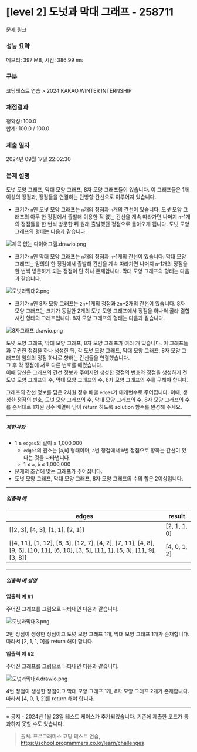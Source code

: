 # [level 2] 도넛과 막대 그래프 - 258711 

[문제 링크](https://school.programmers.co.kr/learn/courses/30/lessons/258711?language=java) 

### 성능 요약

메모리: 397 MB, 시간: 386.99 ms

### 구분

코딩테스트 연습 > 2024 KAKAO WINTER INTERNSHIP

### 채점결과

정확성: 100.0<br/>합계: 100.0 / 100.0

### 제출 일자

2024년 09월 17일 22:02:30

### 문제 설명

<p>도넛 모양 그래프, 막대 모양 그래프, 8자 모양 그래프들이 있습니다. 이 그래프들은 1개 이상의 정점과, 정점들을 연결하는 단방향 간선으로 이루어져 있습니다.</p>

<ul>
<li>크기가 <code>n</code>인 도넛 모양 그래프는 <code>n</code>개의 정점과 <code>n</code>개의 간선이 있습니다. 도넛 모양 그래프의 아무 한 정점에서 출발해 이용한 적 없는 간선을 계속 따라가면 나머지 <code>n</code>-1개의 정점들을 한 번씩 방문한 뒤 원래 출발했던 정점으로 돌아오게 됩니다. 도넛 모양 그래프의 형태는 다음과 같습니다.</li>
</ul>

<p><img src="https://grepp-programmers.s3.ap-northeast-2.amazonaws.com/files/production/dbf6ff18-1f05-46c2-8b62-7c39e831d1c6/%E1%84%8C%E1%85%A6%E1%84%86%E1%85%A9%E1%86%A8%20%E1%84%8B%E1%85%A5%E1%86%B9%E1%84%82%E1%85%B3%E1%86%AB%20%E1%84%83%E1%85%A1%E1%84%8B%E1%85%B5%E1%84%8B%E1%85%A5%E1%84%80%E1%85%B3%E1%84%85%E1%85%A2%E1%86%B7.drawio.png" title="" alt="제목 없는 다이어그램.drawio.png"></p>

<ul>
<li>크기가 <code>n</code>인 막대 모양 그래프는 <code>n</code>개의 정점과 <code>n</code>-1개의 간선이 있습니다. 막대 모양 그래프는 임의의 한 정점에서 출발해 간선을 계속 따라가면 나머지 <code>n</code>-1개의 정점을 한 번씩 방문하게 되는 정점이 단 하나 존재합니다. 막대 모양 그래프의 형태는 다음과 같습니다.</li>
</ul>

<p><img src="https://grepp-programmers.s3.ap-northeast-2.amazonaws.com/files/production/85e3e66c-bba0-4da3-9552-c467dfe5baf4/%E1%84%83%E1%85%A9%E1%84%82%E1%85%A5%E1%86%BA%E1%84%80%E1%85%AA%E1%84%86%E1%85%A1%E1%86%A8%E1%84%83%E1%85%A22.png" title="" alt="도넛과막대2.png"></p>

<ul>
<li>크기가 <code>n</code>인 8자 모양 그래프는 <code>2n</code>+1개의 정점과 <code>2n</code>+2개의 간선이 있습니다. 8자 모양 그래프는 크기가 동일한 2개의 도넛 모양 그래프에서 정점을 하나씩 골라 결합시킨 형태의 그래프입니다. 8자 모양 그래프의 형태는 다음과 같습니다.</li>
</ul>

<p><img src="https://grepp-programmers.s3.ap-northeast-2.amazonaws.com/files/production/868f2c14-8521-4c94-a2f0-1e11708aa76a/8%E1%84%8C%E1%85%A1%E1%84%80%E1%85%B3%E1%84%85%E1%85%A2%E1%84%91%E1%85%B3.drawio.png" title="" alt="8자그래프.drawio.png"></p>

<p>도넛 모양 그래프, 막대 모양 그래프, 8자 모양 그래프가 여러 개 있습니다. 이 그래프들과 무관한 정점을 하나 생성한 뒤, 각 도넛 모양 그래프, 막대 모양 그래프, 8자 모양 그래프의 임의의 정점 하나로 향하는 간선들을 연결했습니다.<br>
그 후 각 정점에 서로 다른 번호를 매겼습니다.<br>
이때 당신은 그래프의 간선 정보가 주어지면 생성한 정점의 번호와 정점을 생성하기 전 도넛 모양 그래프의 수, 막대 모양 그래프의 수, 8자 모양 그래프의 수를 구해야 합니다.</p>

<p>그래프의 간선 정보를 담은 2차원 정수 배열 <code>edges</code>가 매개변수로 주어집니다. 이때, 생성한 정점의 번호, 도넛 모양 그래프의 수, 막대 모양 그래프의 수, 8자 모양 그래프의 수를 순서대로 1차원 정수 배열에 담아 return 하도록 solution 함수를 완성해 주세요.</p>

<hr>

<h5>제한사항</h5>

<ul>
<li>1 ≤ <code>edges</code>의 길이 ≤ 1,000,000

<ul>
<li><code>edges</code>의 원소는 [<code>a</code>,<code>b</code>] 형태이며, <code>a</code>번 정점에서 <code>b</code>번 정점으로 향하는 간선이 있다는 것을 나타냅니다.</li>
<li>1 ≤ <code>a</code>, <code>b</code> ≤ 1,000,000</li>
</ul></li>
<li>문제의 조건에 맞는 그래프가 주어집니다. </li>
<li>도넛 모양 그래프, 막대 모양 그래프, 8자 모양 그래프의 수의 합은 2이상입니다.</li>
</ul>

<hr>

<h5>입출력 예</h5>
<table class="table">
        <thead><tr>
<th>edges</th>
<th>result</th>
</tr>
</thead>
        <tbody><tr>
<td>[[2, 3], [4, 3], [1, 1], [2, 1]]</td>
<td>[2, 1, 1, 0]</td>
</tr>
<tr>
<td>[[4, 11], [1, 12], [8, 3], [12, 7], [4, 2], [7, 11], [4, 8], [9, 6], [10, 11], [6, 10], [3, 5], [11, 1], [5, 3], [11, 9], [3, 8]]</td>
<td>[4, 0, 1, 2]</td>
</tr>
</tbody>
      </table>
<hr>

<h5>입출력 예 설명</h5>

<p><strong>입출력 예 #1</strong></p>

<p>주어진 그래프를 그림으로 나타내면 다음과 같습니다.</p>

<p><img src="https://grepp-programmers.s3.ap-northeast-2.amazonaws.com/files/production/1511016b-7d9b-427d-a57f-653a9abcd7fe/%E1%84%83%E1%85%A9%E1%84%82%E1%85%A5%E1%86%BA%E1%84%80%E1%85%AA%E1%84%86%E1%85%A1%E1%86%A8%E1%84%83%E1%85%A23.png" title="" alt="도넛과막대3.png"></p>

<p>2번 정점이 생성한 정점이고 도넛 모양 그래프 1개, 막대 모양 그래프 1개가 존재합니다. 따라서 [2, 1, 1, 0]을 return 해야 합니다.</p>

<p><strong>입출력 예 #2</strong></p>

<p>주어진 그래프를 그림으로 나타내면 다음과 같습니다.</p>

<p><img src="https://grepp-programmers.s3.ap-northeast-2.amazonaws.com/files/production/0c6a6010-3bfe-4578-b3f3-1c75381673b9/%E1%84%83%E1%85%A9%E1%84%82%E1%85%A5%E1%86%BA%E1%84%80%E1%85%AA%E1%84%86%E1%85%A1%E1%86%A8%E1%84%83%E1%85%A24.drawio.png" title="" alt="도넛과막대4.drawio.png"></p>

<p>4번 정점이 생성한 정점이고 막대 모양 그래프 1개, 8자 모양 그래프 2개가 존재합니다. 따라서 [4, 0, 1, 2]를 return 해야 합니다.</p>

<hr>

<p>※ 공지 - 2024년 1월 23일 테스트 케이스가 추가되었습니다. 기존에 제출한 코드가 통과하지 못할 수도 있습니다.</p>


> 출처: 프로그래머스 코딩 테스트 연습, https://school.programmers.co.kr/learn/challenges